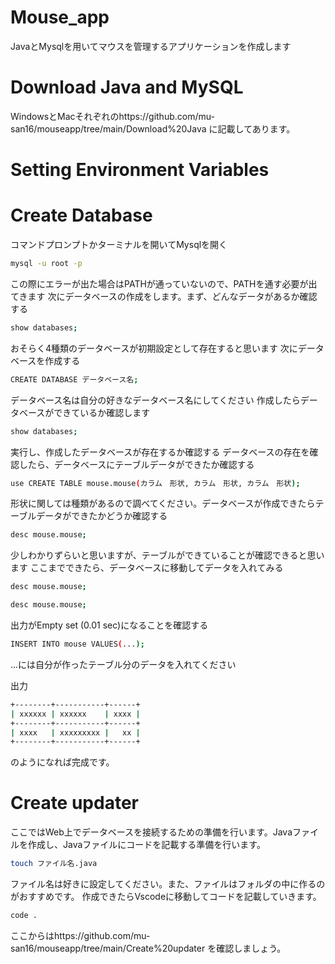 # Mouse_app

JavaとMysqlを用いてマウスを管理するアプリケーションを作成します

# Download Java and MySQL

WindowsとMacそれぞれのhttps://github.com/mu-san16/mouseapp/tree/main/Download%20Java に記載してあります。

# Setting Environment Variables

# Create Database

コマンドプロンプトかターミナルを開いてMysqlを開く

```bash
mysql -u root -p
```

この際にエラーが出た場合はPATHが通っていないので、PATHを通す必要が出てきます
次にデータベースの作成をします。まず、どんなデータがあるか確認する

```bash
show databases;
```
おそらく4種類のデータベースが初期設定として存在すると思います
次にデータベースを作成する

```bash
CREATE DATABASE データベース名;
```

データベース名は自分の好きなデータベース名にしてください
作成したらデータベースができているか確認します

```bash
show databases;
```
実行し、作成したデータベースが存在するか確認する
データベースの存在を確認したら、データベースにテーブルデータができたか確認する

```bash
use CREATE TABLE mouse.mouse(カラム　形状, カラム　形状, カラム　形状);
```
形状に関しては種類があるので調べてください。データベースが作成できたらテーブルデータができたかどうか確認する

```bash
desc mouse.mouse;
```
少しわかりずらいと思いますが、テーブルができていることが確認できると思います
ここまでできたら、データベースに移動してデータを入れてみる

```bash
desc mouse.mouse;
```
```bash
desc mouse.mouse;
```

出力がEmpty set (0.01 sec)になることを確認する

```bash
INSERT INTO mouse VALUES(...);
```
...には自分が作ったテーブル分のデータを入れてください

出力
```bash
+--------+-----------+------+
| xxxxxx | xxxxxx    | xxxx |
+--------+-----------+------+
| xxxx   | xxxxxxxxx |   xx |
+--------+-----------+------+
```
のようになれば完成です。

# Create updater
ここではWeb上でデータベースを接続するための準備を行います。Javaファイルを作成し、Javaファイルにコードを記載する準備を行います。

```bash
touch ファイル名.java
```

ファイル名は好きに設定してください。また、ファイルはフォルダの中に作るのがおすすめです。
作成できたらVscodeに移動してコードを記載していきます。

```bash
code .
```
ここからはhttps://github.com/mu-san16/mouseapp/tree/main/Create%20updater を確認しましょう。


